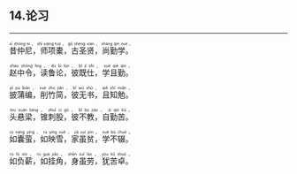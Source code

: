 ## 14.论习
---
<div>

<p>
<ruby><rb> 昔仲尼，师项橐，古圣贤，尚勤学。 </rb> <rt>xī  zhòng  ní ， shī  xiàng  tuó ， gǔ  shèng  xián ， shàng  qín  xué 。</rt></ruby><BR></p>

<p>
<ruby><rb> 赵中令，读鲁论，彼既仕，学且勤。 </rb> <rt>zhào  zhōng  lìng ， dú  lǔ  lùn ， bǐ  jì  shì ， xué  qiě  qín 。</rt></ruby><BR></p>

<p>
<ruby><rb> 披蒲编，削竹简，彼无书，且知勉。 </rb> <rt>pī  pú  biān ， xuē  zhú  jiǎn ， bǐ  wú  shū ， qiě  zhī  miǎn 。</rt></ruby><BR></p>

<p>
<ruby><rb> 头悬梁，锥刺股，彼不教，自勤苦。 </rb> <rt>tóu  xuán  liáng ， zhuī  cì  gǔ ， bǐ  bù  jiào ， zì  qín  kǔ 。</rt></ruby><BR></p>

<p>
<ruby><rb> 如囊萤，如映雪，家虽贫，学不辍。 </rb> <rt>rú  náng  yíng ， rú  yìng  xuě ， jiā  suī  pín ， xué  bù  chuò 。</rt></ruby><BR></p>

<p>
<ruby><rb> 如负薪，如挂角，身虽劳，犹苦卓。 </rb> <rt>rú  fù  xīn ， rú  guà  jiǎo ， shēn  suī  láo ， yóu  kǔ  zhuō 。</rt></ruby><BR></p>

</div>
